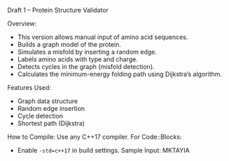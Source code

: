  Draft 1 – Protein Structure Validator

 Overview:
- This version allows manual input of amino acid sequences.
- Builds a graph model of the protein.
- Simulates a misfold by inserting a random edge.
- Labels amino acids with type and charge.
- Detects cycles in the graph (misfold detection).
- Calculates the minimum-energy folding path using Dijkstra’s algorithm.

 Features Used:
- Graph data structure
- Random edge insertion
- Cycle detection
- Shortest path (Dijkstra)

 How to Compile:
Use any C++17 compiler. For Code::Blocks:
- Enable `-std=c++17` in build settings.
 Sample Input: MKTAYIA

